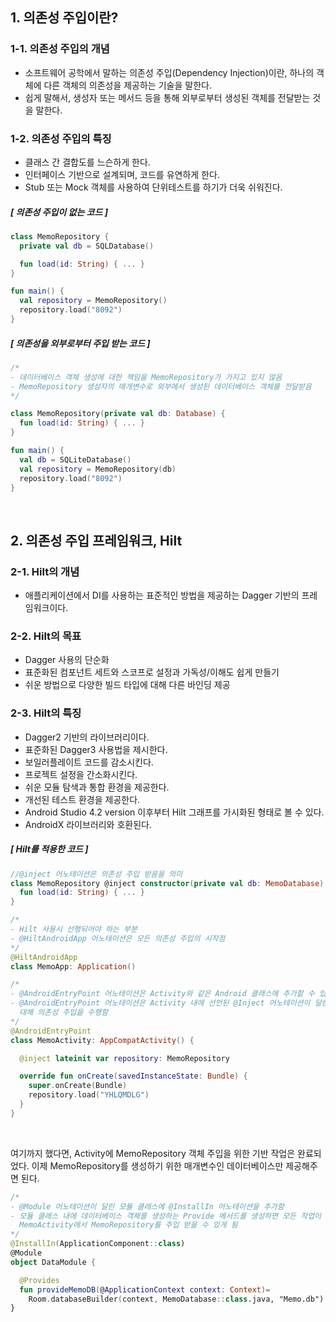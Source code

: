 ## 1. 의존성 주입이란?


### 1-1. 의존성 주입의 개념


- 소프트웨어 공학에서 말하는 의존성 주입(Dependency Injection)이란, 하나의 객체에 다른 객체의 의존성을 제공하는 기술을 말한다.
- 쉽게 말해서, 생성자 또는 메서드 등을 통해 외부로부터 생성된 객체를 전달받는 것을 말한다.


### 1-2. 의존성 주입의 특징


- 클래스 간 결합도를 느슨하게 한다.
- 인터페이스 기반으로 설계되며, 코드를 유연하게 한다.
- Stub 또는 Mock 객체를 사용하여 단위테스트를 하기가 더욱 쉬워진다.

##### [ 의존성 주입이 없는 코드 ]


```kotlin
class MemoRepository {
  private val db = SQLDatabase()

  fun load(id: String) { ... }
}

fun main() {
  val repository = MemoRepository()
  repository.load("8092")
}
```

##### [ 의존성을 외부로부터 주입 받는 코드 ]


```kotlin
/*
- 데이터베이스 객체 생성에 대한 책임을 MemoRepository가 가지고 있지 않음
- MemoRepository 생성자의 매개변수로 외부에서 생성된 데이터베이스 객체를 전달받음
*/

class MemoRepository(private val db: Database) {
  fun load(id: String) { ... }
}

fun main() {
  val db = SQLiteDatabase()
  val repository = MemoRepository(db)
  repository.load("8092")
}
```
<br>

## 2. 의존성 주입 프레임워크, Hilt


### 2-1. Hilt의 개념


- 애플리케이션에서 DI를 사용하는 표준적인 방법을 제공하는 Dagger 기반의 프레임워크이다.


### 2-2. Hilt의 목표


- Dagger 사용의 단순화
- 표준화된 컴포넌트 세트와 스코프로 설정과 가독성/이해도 쉽게 만들기
- 쉬운 방법으로 다양한 빌드 타입에 대해 다른 바인딩 제공


### 2-3. Hilt의 특징


- Dagger2 기반의 라이브러리이다.
- 표준화된 Dagger3 사용법을 제시한다.
- 보일러플레이트 코드를 감소시킨다.
- 프로젝트 설정을 간소화시킨다.
- 쉬운 모듈 탐색과 통합 환경을 제공한다.
- 개선된 테스트 환경을 제공한다.
- Android Studio 4.2 version 이후부터 Hilt 그래프를 가시화된 형태로 볼 수 있다.
- AndroidX 라이브러리와 호환된다.


##### [ Hilt를 적용한 코드 ]


```kotlin
//@inject 어노테이션은 의존성 주입 받음을 의미
class MemoRepository @inject constructor(private val db: MemoDatabase) {
  fun load(id: String) { ... }
}
```
```kotlin
/*
- Hilt 사용시 선행되어야 하는 부분
- @HiltAndroidApp 어노테이션은 모든 의존성 주입의 시작점
*/
@HiltAndroidApp
class MemoApp: Application()
```

```kotlin
/*
- @AndroidEntryPoint 어노테이션은 Activity와 같은 Android 클래스에 추가할 수 있음
- @AndroidEntryPoint 어노테이션은 Activity 내에 선언된 @Inject 어노테이션이 달린 변수에
  대해 의존성 주입을 수행함
*/
@AndroidEntryPoint
class MemoActivity: AppCompatActivity() {

  @inject lateinit var repository: MemoRepository

  override fun onCreate(savedInstanceState: Bundle) {
    super.onCreate(Bundle)
    repository.load("YHLQMDLG")
  }
}
```
<br>

여기까지 했다면, Activity에 MemoRepository 객체 주입을 위한 기반 작업은 완료되었다.
이제 MemoRepository를 생성하기 위한 매개변수인 데이터베이스만 제공해주면 된다.

```kotlin
/*
- @Module 어노테이션이 달린 모듈 클래스에 @InstallIn 어노테이션을 추가함
- 모듈 클래스 내에 데이터베이스 객체를 생성하는 Provide 메서드를 생성하면 모든 작업이 끝나고
  MemoActivity에서 MemoRepository를 주입 받을 수 있게 됨
*/
@InstallIn(ApplicationComponent::class)
@Module
object DataModule {

  @Provides
  fun provideMemoDB(@ApplicationContext context: Context)=
    Room.databaseBuilder(context, MemoDatabase::class.java, "Memo.db").build()
}
```
